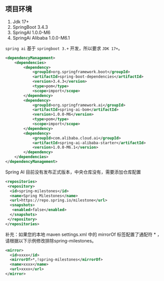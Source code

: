 
## 项目环境

1. Jdk 17+
2. SpringBoot 3.4.3
3. SpringAI 1.0.0-M6
4. SpringAi Alibaba 1.0.0-M6.1

`spring ai` 基于 `springboot 3.+` 开发，所以要求 `JDK 17+`。

```xml
<dependencyManagement>
    <dependencies>
        <dependency>
            <groupId>org.springframework.boot</groupId>
            <artifactId>spring-boot-dependencies</artifactId>
            <version>3.4.3</version>
            <type>pom</type>
            <scope>import</scope>
        </dependency>
        <dependency>
            <groupId>org.springframework.ai</groupId>
            <artifactId>spring-ai-bom</artifactId>
            <version>1.0.0-M6</version>
            <type>pom</type>
            <scope>import</scope>
        </dependency>
        <dependency>
            <groupId>com.alibaba.cloud.ai</groupId>
            <artifactId>spring-ai-alibaba-starter</artifactId>
            <version>1.0.0-M6.1</version>
        </dependency>
    </dependencies>
</dependencyManagement>
```

Spring AI 目前没有发布正式版本，中央仓库没有，需要添加仓库配置

```xml
<repositories>
 <repository>
  <id>spring-milestones</id>
  <name>Spring Milestones</name>
  <url>https://repo.spring.io/milestone</url>
  <snapshots>
   <enabled>false</enabled>
  </snapshots>
 </repository>
</repositories>
```

补充：如果您的本地 maven settings.xml 中的 mirrorOf 标签配置了通配符 * ，请根据以下示例修改排除spring-milestones。

```xml
<mirror>
  <id>xxxx</id>
  <mirrorOf>*,!spring-milestones</mirrorOf>
  <name>xxxx</name>
  <url>xxxx</url>
</mirror>
```